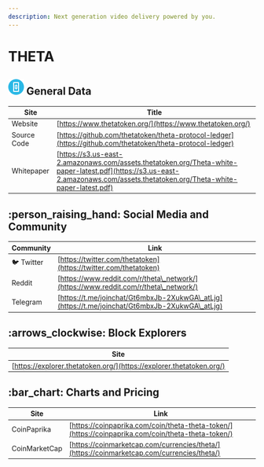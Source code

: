 ```yaml
---
description: Next generation video delivery powered by you.
---
```


# THETA

## <img src="../../.gitbook/assets/theta.png" alt="" data-size="original"> General Data

| Site        | Title                                                                                                                                                                          |
| ----------- | ------------------------------------------------------------------------------------------------------------------------------------------------------------------------------ |
| Website     | [https://www.thetatoken.org/](https://www.thetatoken.org/)                                                                                                                     |
| Source Code | [https://github.com/thetatoken/theta-protocol-ledger](https://github.com/thetatoken/theta-protocol-ledger)                                                                     |
| Whitepaper  | [https://s3.us-east-2.amazonaws.com/assets.thetatoken.org/Theta-white-paper-latest.pdf](https://s3.us-east-2.amazonaws.com/assets.thetatoken.org/Theta-white-paper-latest.pdf) |

## :person\_raising\_hand: Social Media and Community

| Community      | Link                                                                                           |
| -------------- | ---------------------------------------------------------------------------------------------- |
| :bird: Twitter | [https://twitter.com/thetatoken](https://twitter.com/thetatoken)                               |
| Reddit         | [https://www.reddit.com/r/theta\_network/](https://www.reddit.com/r/theta\_network/)           |
| Telegram       | [https://t.me/joinchat/Gt6mbxJb-2XukwGA\_atLjg](https://t.me/joinchat/Gt6mbxJb-2XukwGA\_atLjg) |

## :arrows\_clockwise: Block Explorers

| Site                                                                 |
| -------------------------------------------------------------------- |
| [https://explorer.thetatoken.org/](https://explorer.thetatoken.org/) |

## :bar\_chart: Charts and Pricing

| Site          | Link                                                                                               |
| ------------- | -------------------------------------------------------------------------------------------------- |
| CoinPaprika   | [https://coinpaprika.com/coin/theta-theta-token/](https://coinpaprika.com/coin/theta-theta-token/) |
| CoinMarketCap | [https://coinmarketcap.com/currencies/theta/](https://coinmarketcap.com/currencies/theta/)         |
